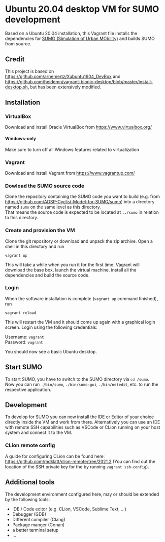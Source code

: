 # Ubuntu 20.04 desktop VM for SUMO development

Based on a Ubuntu 20.04 installation, this Vagrant file installs the dependencies for [SUMO (Simulation of Urban MObility)](https://sumo.dlr.de/docs/index.html)
and builds SUMO from source.

## Credit
This project is based on https://github.com/arnemertz/Xubuntu1604_DevBox and https://github.com/heidemn/vagrant-bionic-desktop/blob/master/install-desktop.sh, but has been extensively modified.

## Installation

### VirtualBox
Download and install Oracle VirtualBox from https://www.virtualbox.org/

#### Windows-only

Make sure to turn off all Windows features related to virtualization

### Vagrant
Download and install Vagrant from https://www.vagrantup.com/

### Dowload the SUMO source code
Clone the repository containing the SUMO code you want to build (e.g. from https://github.com/ADSP-Cyclist-Model-for-SUMO/sumo) into a directory named `sumo` on the same level as this directory.  
That means the source code is expected to be located at `../sumo` in relation to this directory.

### Create and provision the VM
Clone the git repository or download and unpack the zip archive. 
Open a shell in this directory and run

```vagrant up```

This will take a while when you run it for the first time.
Vagrant will download the base box, launch the virtual machine, install all the dependencies and build the source code.

### Login
When the software installation is complete (`vagrant up` command finished), run 

```vagrant reload```

This will restart the VM and it should come up again with a graphical login screen. Login using the following credentials:

Username: `vagrant`  
Password: `vagrant`

You should now see a basic Ubuntu desktop.

## Start SUMO
To start SUMO, you have to switch to the SUMO directory via `cd /sumo`.  
Now you can run `./bin/sumo`, `./bin/sumo-gui`, `./bin/netedit`, etc. to run the respective application.

## Development
To develop for SUMO you can now install the IDE or Editor of your choice directly inside the VM and work from there. Alternatively you can use an IDE with remote SSH capabilities such as VSCode or CLion running on your host system and connect it to the VM.

### CLion remote config
A guide for configuring CLion can be found here: https://github.com/mdklatt/clion-remote/tree/2021.2 (You can find out the location of the SSH private key for the by running `vagrant ssh-config`).

## Additional tools
The development environment configured here, may or should be extended by the following tools:

* IDE / Code editor (e.g. CLion, VSCode, Sublime Text, ...)
* Debugger (GDB)
* Different compiler (Clang)
* Package manger (Conan)
* a better terminal setup
* ...
 










